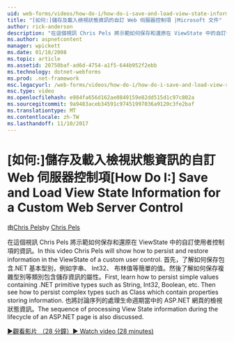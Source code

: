 ```yaml
---
uid: web-forms/videos/how-do-i/how-do-i-save-and-load-view-state-information-for-a-custom-web-server-control
title: "[如何:]儲存及載入檢視狀態資訊的自訂 Web 伺服器控制項 |Microsoft 文件"
author: rick-anderson
description: "在這個視訊 Chris Pels 將示範如何保存和還原在 ViewState 中的自訂使用者控制項的資訊。 首先，了解如何保存簡單值..."
ms.author: aspnetcontent
manager: wpickett
ms.date: 01/18/2008
ms.topic: article
ms.assetid: 20750baf-ad6d-4754-a1f5-644b952f2ebb
ms.technology: dotnet-webforms
ms.prod: .net-framework
msc.legacyurl: /web-forms/videos/how-do-i/how-do-i-save-and-load-view-state-information-for-a-custom-web-server-control
msc.type: video
ms.openlocfilehash: e984fa656d162ae0849159e82dd515d1c97c802a
ms.sourcegitcommit: 9a9483aceb34591c97451997036a9120c3fe2baf
ms.translationtype: MT
ms.contentlocale: zh-TW
ms.lasthandoff: 11/10/2017
---
```

<a name="how-do-i-save-and-load-view-state-information-for-a-custom-web-server-control"></a><span data-ttu-id="5db62-104">[如何:]儲存及載入檢視狀態資訊的自訂 Web 伺服器控制項</span><span class="sxs-lookup"><span data-stu-id="5db62-104">[How Do I:] Save and Load View State Information for a Custom Web Server Control</span></span>
====================
<span data-ttu-id="5db62-105">由[Chris Pels](https://twitter.com/chrispels)</span><span class="sxs-lookup"><span data-stu-id="5db62-105">by [Chris Pels](https://twitter.com/chrispels)</span></span>

<span data-ttu-id="5db62-106">在這個視訊 Chris Pels 將示範如何保存和還原在 ViewState 中的自訂使用者控制項的資訊。</span><span class="sxs-lookup"><span data-stu-id="5db62-106">In this video Chris Pels will show how to persist and restore information in the ViewState of a custom user control.</span></span> <span data-ttu-id="5db62-107">首先，了解如何保存包含.NET 基本型別，例如字串、 Int32、 布林值等簡單的值。然後了解如何保存複雜型別等類別包含儲存資訊的屬性。</span><span class="sxs-lookup"><span data-stu-id="5db62-107">First, learn how to persist simple values containing .NET primitive types such as String, Int32, Boolean, etc. Then see how to persist complex types such as Class which contain properties storing information.</span></span> <span data-ttu-id="5db62-108">也將討論序列的處理生命週期當中的 ASP.NET 網頁的檢視狀態資訊。</span><span class="sxs-lookup"><span data-stu-id="5db62-108">The sequence of processing View State information during the lifecycle of an ASP.NET page is also discussed.</span></span>

[<span data-ttu-id="5db62-109">&#9654;觀看影片 （28 分鐘）</span><span class="sxs-lookup"><span data-stu-id="5db62-109">&#9654; Watch video (28 minutes)</span></span>](https://channel9.msdn.com/Blogs/ASP-NET-Site-Videos/how-do-i-save-and-load-view-state-information-for-a-custom-web-server-control)
